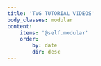 ```yaml
---
title: 'TVG TUTORIAL VIDEOS'
body_classes: modular
content:
    items: '@self.modular'
    order:
        by: date
        dir: desc
---
```


			
			